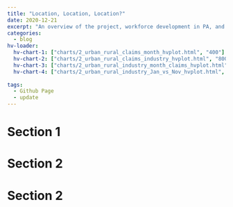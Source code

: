 ```yaml
---
title: "Location, Location, Location?"
date: 2020-12-21
excerpt: "An overview of the project, workforce development in PA, and statewide impacts of COVID-19 on employment"
categories:
  - blog
hv-loader:
  hv-chart-1: ["charts/2_urban_rural_claims_month_hvplot.html", "400"]
  hv-chart-2: ["charts/2_urban_rural_claims_industry_hvplot.html", "800"]
  hv-chart-3: ["charts/2_urban_rural_industry_month_claims_hvplot.html", "400"]
  hv-chart-4: ["charts/2_urban_rural_industry_Jan_vs_Nov_hvplot.html", "400"]
  
tags:
  - Github Page
  - update
---
```



<div id="hv-chart-1"></div>

# Section 1

<div id="hv-chart-2"></div>

# Section 2

<div id="hv-chart-3"></div>


# Section 2

<div id="hv-chart-4"></div>
